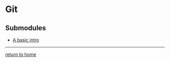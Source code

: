 # Git 

## Submodules

- [A basic intro](https://longair.net/blog/2010/06/02/git-submodules-explained/)


<hr>

[return to home](https://github.com/michelmake/wiki)
